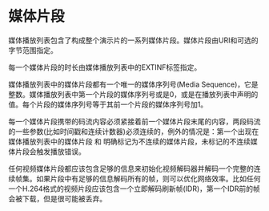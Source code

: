 # 媒体片段

媒体播放列表包含了构成整个演示片的一系列媒体片段。媒体片段由URI和可选的字节范围指定。

每一个媒体片段的时长由媒体播放列表中的EXTINF标签指定。

媒体播放列表中的媒体片段都有一个唯一的媒体序列号\(Media Sequence\)，它是整数。媒体播放列表中第一个片段的媒体序列号或是0，或是在播放列表中声明的值。每个片段的媒体序列号等于其前一个片段的媒体序列号加1。

每一个媒体片段携带的码流内容必须紧接着前一个媒体片段末尾的内容，两段码流的一些参数\(比如时间戳和连续计数器\)必须连续的，例外的情况是：第一个出现在媒体播放列表中的媒体片段 和 明确标记为不连续的媒体片段，未标记的不连续媒体片段会触发播放错误。

任何视频媒体片段都应该包含足够的信息来初始化视频解码器并解码一个完整的连续帧集。如果片段中有足够的信息解码所有的帧，则可以优化网络效率。比如任何一个H.264格式的视频片段应该包含一个立即解码刷新帧\(IDR\)，第一个IDR前的帧会被下载，但是很可能被丢弃。



